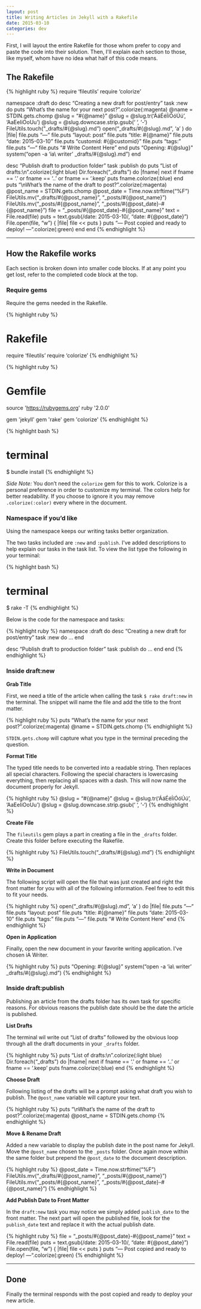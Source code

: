 ```yaml
---
layout: post
title: Writing Articles in Jekyll with a Rakefile
date: 2015-03-10
categories: dev
---
```


First, I will layout the entire Rakefile for those whom prefer to copy and paste the code into their solution. Then, I'll explain each section to those, like myself, whom have no idea what half of this code means.


## The Rakefile

{% highlight ruby %}
require ‘fileutils’
require ‘colorize’

namespace :draft do
  desc “Creating a new draft for post/entry”
  task :new do
    puts “What’s the name for your next post?”.colorize(:magenta)
    @name = STDIN.gets.chomp
    @slug = “#{@name}”
    @slug = @slug.tr(‘ÁáÉéÍíÓóÚú’, ‘AaEeIiOoUu’)
    @slug = @slug.downcase.strip.gsub(‘ ‘, ‘-‘)
    FileUtils.touch("_drafts/#{@slug}.md”)
    open(“_drafts/#{@slug}.md”, ‘a’ ) do |file|
      file.puts “—“
      file.puts “layout: post”
      file.puts “title: #{@name}”
      file.puts “date: 2015-03-10”
      file.puts “customid: #{@customid}”
      file.puts “tags:”
      file.puts “—“
      file.puts “# Write Content Here”
    end
    puts “Opening: #{@slug}"
    system(“open -a ‘ia\ writer’ _drafts/#{@slug}.md”)
  end

desc “Publish draft to production folder”
  task :publish do
    puts “List of drafts:\n”.colorize(:light blue)
    Dir.foreach(“_drafts”) do |fname|
    next if fname == ‘.’ or fname == ‘..’ or fname == ‘.keep’
      puts fname.colorize(:blue)
    end
    puts “\nWhat’s the name of the draft to post?”.colorize(:magenta)
    @post_name = STDIN.gets.chomp
    @post_date = Time.now.strftime(“%F”)
    FileUtils.mv(“_drafts/#{@post_name}”, “_posts/#{@post_name}”)
    FileUtils.mv(“_posts/#{@post_name}”, “_posts/#{@post_date}-#{@post_name}”)
    file = “_posts/#{@post_date}-#{@post_name}”
    text = File.read(file)
    puts = text.gsub(/date: 2015-03-10/, “date: #{@post_date}”)
    File.open(file, “w”) { |file| file << puts }
    puts “—  Post copied and ready to deploy!  —“.colorize(:green)
  end
end
{% endhighlight %}

---

## How the Rakefile works

Each section is broken down into smaller code blocks. If at any point you get lost, refer to the completed code block at the top.

### Require gems

Require the gems needed in the Rakefile.

{% highlight ruby %}
# Rakefile
require ‘fileutils’
require ‘colorize’
{% endhighlight %}

{% highlight ruby %}
# Gemfile
source 'https://rubygems.org'
ruby '2.0.0'

gem 'jekyll'
gem 'rake'
gem 'colorize'
{% endhighlight %}

{% highlight bash %}
# terminal
$ bundle install
{% endhighlight %}


*Side Note:* You don’t need the `colorize` gem for this to work. Colorize is a personal preference in order to customize my terminal. The colors help for better readability. If you choose to ignore it you may remove `.colorize(:color)` every where in the document.

### Namespace if you’d like

Using the namespace keeps our writing tasks better organization.

The two tasks included are `:new` and `:publish`. I've added descriptions to help explain our tasks in the task list. To view the list type the following in your terminal:

{% highlight bash %}
# terminal
$ rake -T
{% endhighlight %}

Below is the code for the namespace and tasks:

{% highlight ruby %}
namespace :draft do
  desc “Creating a new draft for post/entry”
  task :new do
    …
  end

  desc “Publish draft to production folder”
  task :publish do
    …
  end
end
{% endhighlight %}

### Inside draft:new

__Grab Title__

First, we need a title of the article when calling the task `$ rake draft:new` in the terminal. The snippet will name the file and add the title to the front matter.

{% highlight ruby %}
puts “What’s the name for your next post?”.colorize(:magenta)
@name = STDIN.gets.chomp
{% endhighlight %}

`STDIN.gets.chomp` will capture what you type in the terminal preceding the question.

__Format Title__

The typed title needs to be converted into a readable string. Then replaces all special characters. Following the special characters is lowercasing everything, then replacing all spaces with a dash. This will now name the document properly for Jekyll.

{% highlight ruby %}
@slug = “#{@name}”
@slug = @slug.tr(‘ÁáÉéÍíÓóÚú’, ‘AaEeIiOoUu’)
@slug = @slug.downcase.strip.gsub(‘ ‘, ‘-‘)
{% endhighlight %}

__Create File__

The `fileutils` gem plays a part in creating a file in the `_drafts` folder. Create this folder before executing the Rakefile.

{% highlight ruby %}
FileUtils.touch(“_drafts/#{@slug}.md”)
{% endhighlight %}

__Write in Document__

The following script will open the file that was just created and right the front matter for you with all of the following information. Feel free to edit this to fit your needs.

{% highlight ruby %}
open(“_drafts/#{@slug}.md”, ‘a’ ) do |file|
   file.puts “—“
   file.puts “layout: post”
   file.puts “title: #{@name}”
   file.puts “date: 2015-03-10”
   file.puts “tags:”
   file.puts “—“
   file.puts “# Write Content Here”
end
{% endhighlight %}

__Open in Application__

Finally, open the new document in your favorite writing application. I've chosen iA Writer.

{% highlight ruby %}
puts “Opening: #{@slug}”
system(“open -a ‘ia\ writer’ _drafts/#{@slug}.md”)
{% endhighlight %}

### Inside draft:publish

Publishing an article from the drafts folder has its own task for specific reasons. For obvious reasons the publish date should be the date the article is published.

__List Drafts__

The terminal wil write out “List of drafts” followed by the obvious loop through all the draft documents in your `_drafts` folder.

{% highlight ruby %}
puts “List of drafts:\n”.colorize(:light blue)
Dir.foreach(“_drafts”) do |fname|
next if fname == ‘.’ or fname == ‘..’ or fname == ‘.keep’
  puts fname.colorize(:blue)
end
{% endhighlight %}

__Choose Draft__

Following listing of the drafts will be a prompt asking what draft you wish to publish. The `@post_name` variable will capture your text.

{% highlight ruby %}
puts “\nWhat’s the name of the draft to post?”.colorize(:magenta)
@post_name = STDIN.gets.chomp
{% endhighlight %}

__Move & Rename Draft__

Added a new variable to display the publish date in the post name for Jekyll. Move the `@post_name` chosen to the `_posts` folder. Once again move within the same folder but prepend the `@post_date` to the document description.

{% highlight ruby %}
@post_date = Time.now.strftime(“%F”)
FileUtils.mv(“_drafts/#{@post_name}”, “_posts/#{@post_name}”)
FileUtils.mv(“_posts/#{@post_name}”, “_posts/#{@post_date}-#{@post_name}”)
{% endhighlight %}

__Add Publish Date to Front Matter__

In the `draft:new` task you may notice we simply added `publish_date` to the front matter. The next part will open the published file, look for the `publish_date` text and replace it with the actual publish date.

{% highlight ruby %}
file = “_posts/#{@post_date}-#{@post_name}”
text = File.read(file)
puts = text.gsub(/date: 2015-03-10/, “date: #{@post_date}”)
File.open(file, “w”) { |file| file << puts }
puts “—  Post copied and ready to deploy!  —“.colorize(:green)
{% endhighlight %}

---

## Done

Finally the terminal responds with the post copied and ready to deploy your new article.
